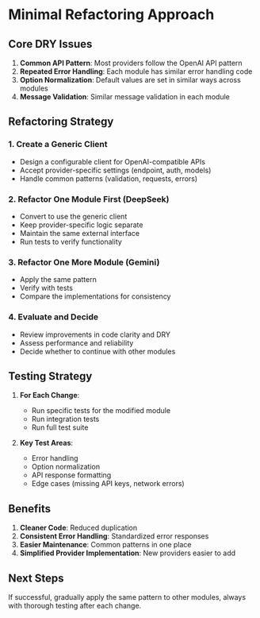 # Minimal Refactoring Approach

## Core DRY Issues

1. **Common API Pattern**: Most providers follow the OpenAI API pattern
2. **Repeated Error Handling**: Each module has similar error handling code
3. **Option Normalization**: Default values are set in similar ways across modules
4. **Message Validation**: Similar message validation in each module

## Refactoring Strategy

### 1. Create a Generic Client

- Design a configurable client for OpenAI-compatible APIs
- Accept provider-specific settings (endpoint, auth, models)
- Handle common patterns (validation, requests, errors)

### 2. Refactor One Module First (DeepSeek)

- Convert to use the generic client
- Keep provider-specific logic separate
- Maintain the same external interface
- Run tests to verify functionality

### 3. Refactor One More Module (Gemini)

- Apply the same pattern
- Verify with tests
- Compare the implementations for consistency

### 4. Evaluate and Decide

- Review improvements in code clarity and DRY
- Assess performance and reliability
- Decide whether to continue with other modules

## Testing Strategy

1. **For Each Change**:
   - Run specific tests for the modified module
   - Run integration tests
   - Run full test suite

2. **Key Test Areas**:
   - Error handling
   - Option normalization
   - API response formatting
   - Edge cases (missing API keys, network errors)

## Benefits

1. **Cleaner Code**: Reduced duplication
2. **Consistent Error Handling**: Standardized error responses
3. **Easier Maintenance**: Common patterns in one place
4. **Simplified Provider Implementation**: New providers easier to add

## Next Steps

If successful, gradually apply the same pattern to other modules, always with thorough testing after each change.